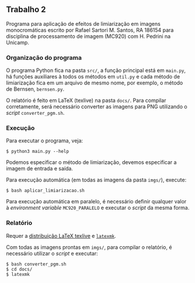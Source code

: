 ## Trabalho 2

Programa para aplicação de efeitos de limiarização em imagens monocromáticas escrito por Rafael Sartori M. Santos, RA 186154 para disciplina de processamento de imagem (MC920) com H. Pedrini na Unicamp.


### Organização do programa

O programa Python fica na pasta `src/`, a função principal está em `main.py`, há funções auxiliares à todos os métodos em `util.py` e cada método de limiarização fica em um arquivo de mesmo nome, por exemplo, o método de Bernsen, `bernsen.py`.

O relatório é feito em LaTeX (texlive) na pasta `docs/`. Para compilar corretamente, será necessário converter as imagens para PNG utilizando o _script_ `converter_pgm.sh`.


### Execução

Para executar o programa, veja:
```
$ python3 main.py --help
```

Podemos especificar o método de limiarização, devemos especificar a imagem de entrada e saída.

Para execução automática (em todas as imagens da pasta `imgs/`), execute:
```
$ bash aplicar_limiarizacao.sh
```

Para execução automática em paralelo, é necessário definir qualquer valor à _environment variable_ `MC920_PARALELO` e executar o _script_ da mesma forma.


### Relatório

Requer a [distribuição LaTeX texlive](https://tug.org/texlive/) e [`latexmk`](https://mg.readthedocs.io/latexmk.html).

Com todas as imagens prontas em `imgs/`, para compilar o relatório, é necessário utilizar o _script_ e executar:
```
$ bash converter_pgm.sh
$ cd docs/
$ latexmk
```
